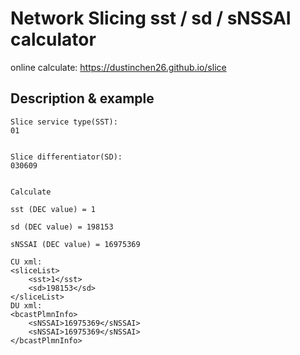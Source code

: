 # Network Slicing sst / sd / sNSSAI calculator
online calculate: https://dustinchen26.github.io/slice

## Description & example
```
Slice service type(SST): 
01


Slice differentiator(SD): 
030609


Calculate

sst (DEC value) = 1

sd (DEC value) = 198153

sNSSAI (DEC value) = 16975369

CU xml:
<sliceList>
    <sst>1</sst>
    <sd>198153</sd>
</sliceList>
DU xml:
<bcastPlmnInfo>
    <sNSSAI>16975369</sNSSAI>
    <sNSSAI>16975369</sNSSAI>
</bcastPlmnInfo>
```